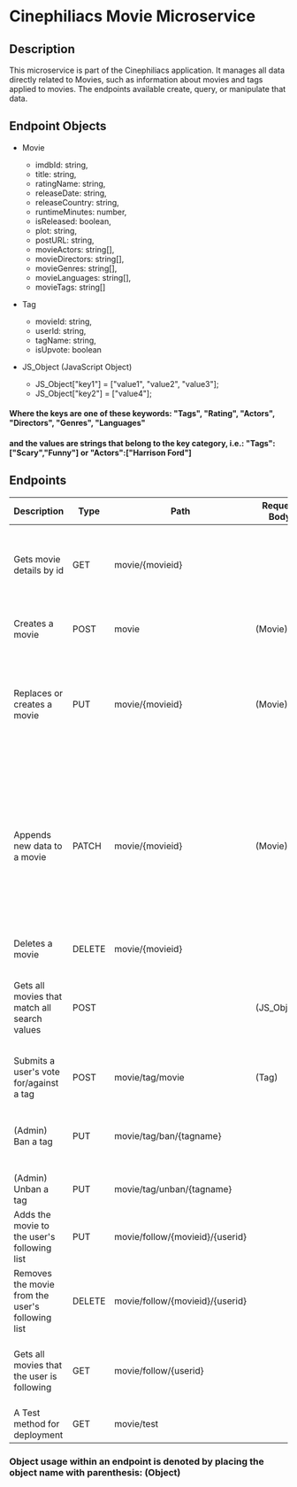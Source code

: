 # Cinephiliacs Movie Microservice

## Description
This microservice is part of the Cinephiliacs application. It manages all data directly related to Movies, such as information about movies and tags applied to movies. The endpoints available create, query, or manipulate that data.

## Endpoint Objects
* Movie
  * imdbId: string,
  * title: string,
  * ratingName: string,
  * releaseDate: string,
  * releaseCountry: string,
  * runtimeMinutes: number,
  * isReleased: boolean,
  * plot: string,
  * postURL: string,
  * movieActors: string[],
  * movieDirectors: string[],
  * movieGenres: string[],
  * movieLanguages: string[],
  * movieTags: string[]

* Tag
  * movieId: string,
  * userId: string,
  * tagName: string,
  * isUpvote: boolean

* JS_Object (JavaScript Object)
  * JS_Object["key1"] = ["value1", "value2", "value3"];
  * JS_Object["key2"] = ["value4"];
#### Where the keys are one of these keywords: "Tags", "Rating", "Actors", "Directors", "Genres", "Languages"
#### and the values are strings that belong to the key category, i.e.: "Tags":["Scary","Funny"] or "Actors":["Harrison Ford"]

## Endpoints
| Description                                      | Type   | Path                              | Request Body | Returned | Comments                                                                                                                                         |
|--------------------------------------------------|--------|-----------------------------------|--------------|----------|--------------------------------------------------------------------------------------------------------------------------------------------------|
| Gets movie details by id                         | GET    | movie/{movieid}                   |              | (Movie)  | If the movie does not exist, returns the data from the public movie API.                                                                         |
| Creates a movie                                  | POST   | movie                             | (Movie)      |          | Fails if the movie already exists.                                                                                                               |
| Replaces or creates a movie                      | PUT    | movie/{movieid}                   | (Movie)      |          | All movie properties are overwritten to match the provided Movie object.                                                                         |
| Appends new data to a movie                      | PATCH  | movie/{movieid}                   | (Movie)      |          | Only the provided properties are updated, missing properties remain unchanged. If movie does not exist, uses data from public movie API as base. |
| Deletes a movie                                  | DELETE | movie/{movieid}                   |              |          |                                                                                                                                                  |
| Gets all movies that match all search values     | POST   |                                   | (JS_Object)  | string[] | Returns an array of movieId strings. Does not search the public movie API.                                                                       |
| Submits a user's vote for/against a tag          | POST   | movie/tag/movie                   | (Tag)        |          |                                                                                                                                                  |
| (Admin) Ban a tag                                | PUT    | movie/tag/ban/{tagname}           |              |          | Banned tags are not returned with movie details                                                                                                  |
| (Admin) Unban a tag                              | PUT    | movie/tag/unban/{tagname}         |              |          |                                                                                                                                                  |
| Adds the movie to the user's following list      | PUT    | movie/follow/{movieid}/{userid}   |              |          |                                                                                                                                                  |
| Removes the movie from the user's following list | DELETE | movie/follow/{movieid}/{userid} |              |          |                                                                                                                                                  |
| Gets all movies that the user is following       | GET    | movie/follow/{userid}          |              |          | Returns a list containing the movieid of each movie.                                                                                             |
| A Test method for deployment                     | GET    | movie/test                        |              |          |                                                                                                                                                  |
### Object usage within an endpoint is denoted by placing the object name with parenthesis: (Object)